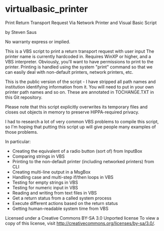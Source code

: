 virtualbasic_printer
====================

Print Return Transport Request Via Network Printer and Visual Basic Script

by Steven Saus

No warranty express or implied.

This is a VBS script to print a return transport request with user input
The printer name is currently hardcoded in.  Requires WinXP or higher,
and a VBS interpreter.  Obviously, you'll want to have permissions to print
to the printer.  Printing is handled using the system "print" command so 
that we can easily deal with non-default printers, network printers, etc.

This is the public version of the script - I have stripped all path names and
institution identifying information from it.  You will need to put in your own
printer path names and so on.  These are annotated in TOCHANGE.TXT in this Git
repository.

Please note that this script explicitly overwrites its temporary files and 
closes out objects in memory to preserve HIPPA-required privacy.

I had to research a lot of very common VBS problems to compile this script,
so I'm hoping that putting this script up will give people many examples of 
those problems.

In particular:
* Creating the equivalent of a radio button (sort of) from InputBox
* Comparing strings in VBS
* Printing to the non-default printer (including networked printers) from CLI
* Creating multi-line output in a MsgBox
* Handling case and multi-step if/then loops in VBS
* Testing for empty strings in VBS
* Testing for numeric input in VBS
* Reading and writing from text files in VBS
* Get a return status from a called system process
* Execute different actions based on the return status
* Getting human-readable system time from VBS

 Licensed under a Creative Commons BY-SA 3.0 Unported license
 To view a copy of this license, visit http://creativecommons.org/licenses/by-sa/3.0/.
